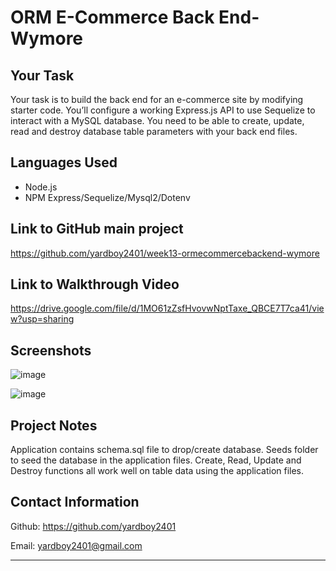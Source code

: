 # ORM E-Commerce Back End-Wymore

## Your Task

Your task is to build the back end for an e-commerce site by modifying starter code. You’ll configure a working Express.js API to use Sequelize to interact with a MySQL database. You need to be able to create, update, read and destroy database table parameters with your back end files.

## Languages Used

- Node.js
- NPM Express/Sequelize/Mysql2/Dotenv

## Link to GitHub main project

https://github.com/yardboy2401/week13-ormecommercebackend-wymore

## Link to Walkthrough Video

https://drive.google.com/file/d/1MO61zZsfHvovwNptTaxe_QBCE7T7ca41/view?usp=sharing

## Screenshots

![image](https://user-images.githubusercontent.com/85953688/146309905-f5e12b66-7454-4663-ac75-7369acbd64d1.png)

![image](https://user-images.githubusercontent.com/85953688/146309970-4755932d-bf31-4e6e-929f-b960a6dd6a29.png)

## Project Notes

Application contains schema.sql file to drop/create database. Seeds folder to seed the database in the application files. Create, Read, Update and Destroy functions all work well on table data using the application files.

## Contact Information
Github: https://github.com/yardboy2401

Email: yardboy2401@gmail.com

- - - -

